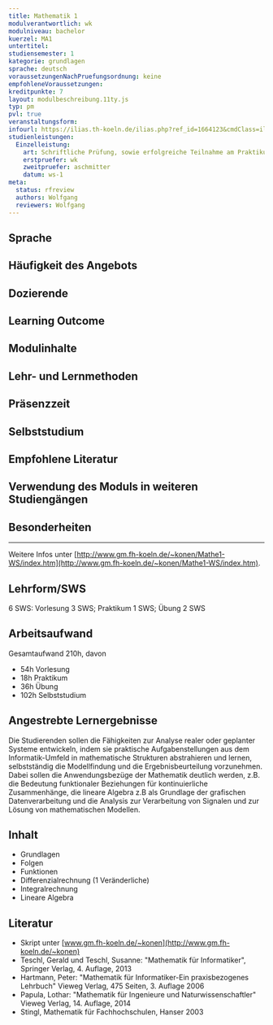 ```yaml
---
title: Mathematik 1
modulverantwortlich: wk
modulniveau: bachelor
kuerzel: MA1
untertitel:
studiensemester: 1
kategorie: grundlagen
sprache: deutsch
voraussetzungenNachPruefungsordnung: keine
empfohleneVoraussetzungen: 
kreditpunkte: 7
layout: modulbeschreibung.11ty.js
typ: pm
pvl: true
veranstaltungsform: 
infourl: https://ilias.th-koeln.de/ilias.php?ref_id=1664123&cmdClass=ilobjcoursegui&cmdNode=w4:l5&baseClass=ilrepositorygui&redirectSource=ilcourseregistrationgui&cmdMode=
studienleistungen:
  Einzelleistung:
    art: Schriftliche Prüfung, sowie erfolgreiche Teilnahme am Praktikum als Prüfungsvorleistung
    erstpruefer: wk
    zweitpruefer: aschmitter
    datum: ws-1
meta:
  status: rfreview  
  authors: Wolfgang
  reviewers: Wolfgang  
---
```


## Sprache

## Häufigkeit des Angebots

## Dozierende

## Learning Outcome

## Modulinhalte

## Lehr- und Lernmethoden

## Präsenzzeit

## Selbststudium

## Empfohlene Literatur

## Verwendung des Moduls in weiteren Studiengängen

## Besonderheiten

---

Weitere Infos unter [http://www.gm.fh-koeln.de/~konen/Mathe1-WS/index.htm](http://www.gm.fh-koeln.de/~konen/Mathe1-WS/index.htm).

## Lehrform/SWS
6 SWS: Vorlesung  3 SWS; Praktikum 1 SWS; Übung 2 SWS

## Arbeitsaufwand

Gesamtaufwand 210h, davon 

- 54h Vorlesung 
- 18h Praktikum
- 36h Übung
- 102h Selbststudium 

## Angestrebte Lernergebnisse

Die Studierenden sollen die Fähigkeiten zur Analyse realer oder geplanter Systeme entwickeln, indem sie praktische Aufgabenstellungen aus dem Informatik-Umfeld in mathematische Strukturen abstrahieren und lernen, selbstständig  die Modellfindung und die Ergebnisbeurteilung vorzunehmen. Dabei sollen die Anwendungsbezüge der Mathematik deutlich werden, z.B. die Bedeutung funktionaler Beziehungen für kontinuierliche Zusammenhänge, die lineare Algebra z.B als Grundlage der grafischen Datenverarbeitung und die Analysis zur Verarbeitung von Signalen und zur Lösung von mathematischen Modellen.


## Inhalt
* Grundlagen
* Folgen
* Funktionen
* Differenzialrechnung (1 Veränderliche)
* Integralrechnung
* Lineare Algebra


## Literatur
* Skript unter [www.gm.fh-koeln.de/~konen](http://www.gm.fh-koeln.de/~konen)
* Teschl, Gerald und Teschl, Susanne: "Mathematik für Informatiker", Springer Verlag, 4. Auflage, 2013
* Hartmann, Peter: "Mathematik für Informatiker-Ein praxisbezogenes Lehrbuch" Vieweg Verlag, 475 Seiten, 3. Auflage 2006
* Papula, Lothar: "Mathematik für Ingenieure und Naturwissenschaftler" Vieweg Verlag, 14. Auflage, 2014
* Stingl, Mathematik für Fachhochschulen, Hanser 2003


